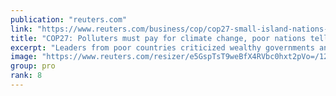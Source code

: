 ```yaml
---
publication: "reuters.com"
link: "https://www.reuters.com/business/cop/cop27-small-island-nations-want-big-oil-pay-up-climate-damage-2022-11-08/"
title: "COP27: Polluters must pay for climate change, poor nations tell rich"
excerpt: "Leaders from poor countries criticized wealthy governments and oil companies for driving global warming, using their speeches on Tuesday at the COP27 climate summit in Egypt to demand that they pay up"
image: "https://www.reuters.com/resizer/e5GspTsT9weBfX4RVbc0hxt2pVo=/1200x628/smart/filters:quality(80)/cloudfront-us-east-2.images.arcpublishing.com/reuters/K74WF6EQ7FLRHBKFWYOKOO4DGE.jpg"
group: pro
rank: 8
---
```

